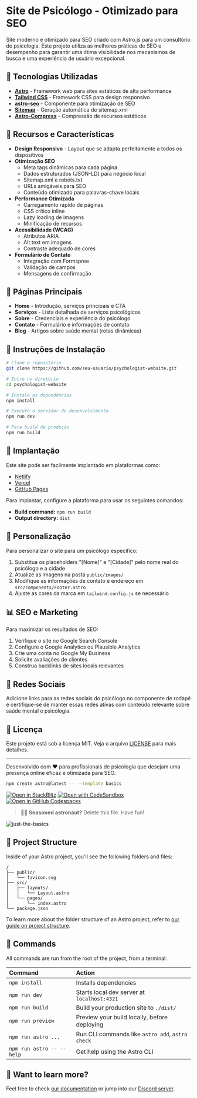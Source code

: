 # Site de Psicólogo - Otimizado para SEO

Site moderno e otimizado para SEO criado com Astro.js para um consultório de psicologia. Este projeto utiliza as melhores práticas de SEO e desempenho para garantir uma ótima visibilidade nos mecanismos de busca e uma experiência de usuário excepcional.

## 🚀 Tecnologias Utilizadas

- **[Astro](https://astro.build/)** - Framework web para sites estáticos de alta performance
- **[Tailwind CSS](https://tailwindcss.com/)** - Framework CSS para design responsivo
- **[astro-seo](https://github.com/jonasmerlin/astro-seo)** - Componente para otimização de SEO
- **[Sitemap](https://docs.astro.build/en/guides/integrations-guide/sitemap/)** - Geração automática de sitemap.xml
- **[Astro-Compress](https://github.com/astro-community/astro-compress)** - Compressão de recursos estáticos

## 🌟 Recursos e Características

- **Design Responsivo** - Layout que se adapta perfeitamente a todos os dispositivos
- **Otimização SEO**
  - Meta tags dinâmicas para cada página
  - Dados estruturados (JSON-LD) para negócio local
  - Sitemap.xml e robots.txt
  - URLs amigáveis para SEO
  - Conteúdo otimizado para palavras-chave locais
- **Performance Otimizada**
  - Carregamento rápido de páginas
  - CSS crítico inline
  - Lazy loading de imagens
  - Minificação de recursos
- **Acessibilidade (WCAG)**
  - Atributos ARIA
  - Alt text em imagens
  - Contraste adequado de cores
- **Formulário de Contato**
  - Integração com Formspree
  - Validação de campos
  - Mensagens de confirmação

## 📄 Páginas Principais

- **Home** - Introdução, serviços principais e CTA
- **Serviços** - Lista detalhada de serviços psicológicos
- **Sobre** - Credenciais e experiência do psicólogo
- **Contato** - Formulário e informações de contato
- **Blog** - Artigos sobre saúde mental (rotas dinâmicas)

## 🔧 Instruções de Instalação

```bash
# Clone o repositório
git clone https://github.com/seu-usuario/psychologist-website.git

# Entre no diretório
cd psychologist-website

# Instale as dependências
npm install

# Execute o servidor de desenvolvimento
npm run dev

# Para build de produção
npm run build
```

## 🚀 Implantação

Este site pode ser facilmente implantado em plataformas como:

- [Netlify](https://netlify.com)
- [Vercel](https://vercel.com)
- [GitHub Pages](https://pages.github.com)

Para implantar, configure a plataforma para usar os seguintes comandos:

- **Build command:** `npm run build`
- **Output directory:** `dist`

## 📝 Personalização

Para personalizar o site para um psicólogo específico:

1. Substitua os placeholders "[Nome]" e "[Cidade]" pelo nome real do psicólogo e a cidade
2. Atualize as imagens na pasta `public/images/`
3. Modifique as informações de contato e endereço em `src/components/Footer.astro`
4. Ajuste as cores da marca em `tailwind.config.js` se necessário

## 📊 SEO e Marketing

Para maximizar os resultados de SEO:

1. Verifique o site no Google Search Console
2. Configure o Google Analytics ou Plausible Analytics
3. Crie uma conta no Google My Business
4. Solicite avaliações de clientes
5. Construa backlinks de sites locais relevantes

## 📱 Redes Sociais

Adicione links para as redes sociais do psicólogo no componente de rodapé e certifique-se de manter essas redes ativas com conteúdo relevante sobre saúde mental e psicologia.

## 📝 Licença

Este projeto está sob a licença MIT. Veja o arquivo [LICENSE](LICENSE) para mais detalhes.

---

Desenvolvido com ❤️ para profissionais de psicologia que desejam uma presença online eficaz e otimizada para SEO.

```sh
npm create astro@latest -- --template basics
```

[![Open in StackBlitz](https://developer.stackblitz.com/img/open_in_stackblitz.svg)](https://stackblitz.com/github/withastro/astro/tree/latest/examples/basics)
[![Open with CodeSandbox](https://assets.codesandbox.io/github/button-edit-lime.svg)](https://codesandbox.io/p/sandbox/github/withastro/astro/tree/latest/examples/basics)
[![Open in GitHub Codespaces](https://github.com/codespaces/badge.svg)](https://codespaces.new/withastro/astro?devcontainer_path=.devcontainer/basics/devcontainer.json)

> 🧑‍🚀 **Seasoned astronaut?** Delete this file. Have fun!

![just-the-basics](https://github.com/withastro/astro/assets/2244813/a0a5533c-a856-4198-8470-2d67b1d7c554)

## 🚀 Project Structure

Inside of your Astro project, you'll see the following folders and files:

```text
/
├── public/
│   └── favicon.svg
├── src/
│   ├── layouts/
│   │   └── Layout.astro
│   └── pages/
│       └── index.astro
└── package.json
```

To learn more about the folder structure of an Astro project, refer to [our guide on project structure](https://docs.astro.build/en/basics/project-structure/).

## 🧞 Commands

All commands are run from the root of the project, from a terminal:

| Command                   | Action                                           |
| :------------------------ | :----------------------------------------------- |
| `npm install`             | Installs dependencies                            |
| `npm run dev`             | Starts local dev server at `localhost:4321`      |
| `npm run build`           | Build your production site to `./dist/`          |
| `npm run preview`         | Preview your build locally, before deploying     |
| `npm run astro ...`       | Run CLI commands like `astro add`, `astro check` |
| `npm run astro -- --help` | Get help using the Astro CLI                     |

## 👀 Want to learn more?

Feel free to check [our documentation](https://docs.astro.build) or jump into our [Discord server](https://astro.build/chat).
